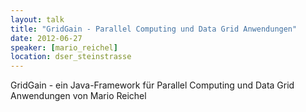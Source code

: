 ```yaml
---
layout: talk
title: "GridGain - Parallel Computing und Data Grid Anwendungen"
date: 2012-06-27
speaker: [mario_reichel]
location: dser_steinstrasse
---
```


GridGain - ein Java-Framework für Parallel Computing und Data Grid Anwendungen von Mario Reichel
